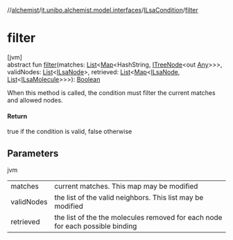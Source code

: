 //[alchemist](../../../index.md)/[it.unibo.alchemist.model.interfaces](../index.md)/[ILsaCondition](index.md)/[filter](filter.md)

# filter

[jvm]\
abstract fun [filter](filter.md)(matches: [List](https://docs.oracle.com/javase/8/docs/api/java/util/List.html)<[Map](https://docs.oracle.com/javase/8/docs/api/java/util/Map.html)<HashString, [ITreeNode](../../it.unibo.alchemist.expressions.interfaces/-i-tree-node/index.md)<out [Any](https://kotlinlang.org/api/latest/jvm/stdlib/kotlin/-any/index.html)>>>, validNodes: [List](https://docs.oracle.com/javase/8/docs/api/java/util/List.html)<[ILsaNode](../-i-lsa-node/index.md)>, retrieved: [List](https://docs.oracle.com/javase/8/docs/api/java/util/List.html)<[Map](https://docs.oracle.com/javase/8/docs/api/java/util/Map.html)<[ILsaNode](../-i-lsa-node/index.md), [List](https://docs.oracle.com/javase/8/docs/api/java/util/List.html)<[ILsaMolecule](../-i-lsa-molecule/index.md)>>>): [Boolean](https://kotlinlang.org/api/latest/jvm/stdlib/kotlin/-boolean/index.html)

When this method is called, the condition must filter the current matches and allowed nodes.

#### Return

true if the condition is valid, false otherwise

## Parameters

jvm

| | |
|---|---|
| matches | current matches. This map may be modified |
| validNodes | the list of the valid neighbors. This list may be modified |
| retrieved | the list of the the molecules removed for each node for each possible binding |
